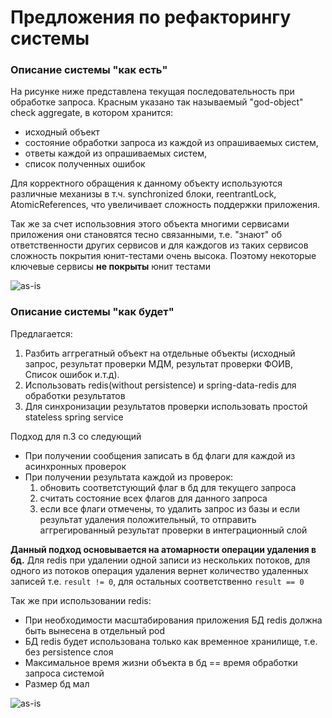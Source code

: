 # Предложения по рефакторингу системы

### Описание системы "как есть"

На рисунке ниже представлена текущая последовательность при обработке запроса. Красным указано так называемый "god-object" check aggregate, в котором хранится:
- исходный объект
- состояние обработки запроса из каждой из опрашиваемых систем, 
- ответы каждой из опрашиваемых систем,
- список полученных ошибок

Для корректного обращения к данному объекту используются различные механизы в т.ч. synchronized блоки, reentrantLock, AtomicReferences, что увеличивает сложность поддержки приложения.

Так же за счет использовния этого объекта многими сервисами приложения они становятся тесно связанными, т.е. "знают" об ответственности других сервисов и для каждогов из таких сервисов сложность покрытия юнит-тестами очень высока. Поэтому некоторые ключевые сервисы **не покрыты** юнит тестами

![as-is](./state_as_is.png)

### Описание системы "как будет"

Предлагается:
1. Разбить аггрегатный объект на отдельные объекты (исходный запрос, результат проверки МДМ, результат проверки ФОИВ, Список ошибок и.т.д).
2. Использовать redis(without persistence) и spring-data-redis для обработки результатов
3. Для синхронизации результатов проверки использовать простой stateless spring service

Подход  для п.3 со следующий
- При получении сообщения записать в бд флаги для каждой из асинхронных проверок
- При получении результата каждой из проверок:
    1. обновить соответстующий флаг в бд для текущего запроса
    3. считать состояние всех флагов для данного запроса
    4. если все флаги отмечены, то удалить запрос из базы и если результат удаления положительный, то отправить аггрегированный результат проверки в интеграционный слой

**Данный подход основывается на атомарности операции удаления в бд.** Для redis при удалении одной записи из нескольких потоков, для одного из потоков операция удаления вернет количество удаленных записей т.е. `result != 0`, для остальных соответственно `result == 0`

Так же при использовании redis:

- При необходимости масштабирования приложения БД redis должна быть вынесена в отдельный pod
- БД redis будет использована только как временное хранилище, т.е. без persistence слоя
- Максимальное время жизни объекта в бд == время обработки запроса системой
- Размер бд мал


![as-is](./state_to_be.png)


